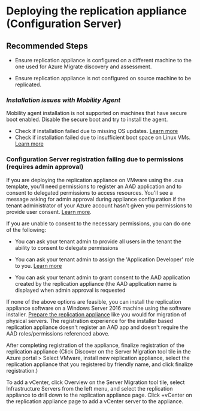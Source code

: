 <properties
    pageTitle="Deploying the replication appliance(Configuration Server)"
    description="Troubleshooting issues while deploying the replication appliance(Configuration Server)"
    service="microsoft.migrate"
    resource="migrateprojects"
    authors="anvar-ms"
    ms.author="anvar"
    displayOrder=""
    selfHelpType="generic"
    supportTopicIds="32675745"
    resourceTags=""
    productPesIds="16348"
    cloudEnvironments="public, Fairfax, usnat, ussec"
    articleId="f1a6ef2d-defb-4b92-a779-de3a118e6dd1"
	ownershipId="Compute_AzureMigrate"
/>

# Deploying the replication appliance (Configuration Server)

## **Recommended Steps**
 
- Ensure replication appliance is configured on a different machine to the one used for Azure Migrate discovery and assessment.

- Ensure replication appliance is not configured on source machine to be replicated.

### ***Installation issues with Mobility Agent***
	
Mobility agent installation is not supported on machines that have secure boot enabled. Disable the secure boot and try to install the agent.

- Check if installation failed due to missing OS updates. [Learn more](https://go.microsoft.com/fwlink/?linkid=2141033)
-	Check if installation failed due to insufficient boot space on Linux VMs. [Learn more](https://go.microsoft.com/fwlink/?linkid=2140828)

### **Configuration Server registration failing due to permissions (requires admin approval)**

If you are deploying the replication appliance on VMware using the .ova template, you'll need permissions to register an AAD application and to consent to delegated permissions to access resources. You'll see a message asking for admin approval during appliance configuration if the tenant administrator of your Azure account hasn't given you permissions to provide user consent. [Learn more](https://go.microsoft.com/fwlink/?linkid=2140829).

If you are unable to consent to the necessary permissions, you can do one of the following:

- You can ask your tenant admin to provide all users in the tenant the ability to consent to delegate permissions

- You can ask your tenant admin to assign the 'Application Developer' role to you. [Learn more](https://go.microsoft.com/fwlink/?linkid=2140830)

- You can ask your tenant admin to grant consent to the AAD application created by the replication appliance (the AAD application name is displayed when admin approval is requested

If none of the above options are feasible, you can install the replication appliance software on a Windows Server 2016 machine using the software installer. [Prepare the replication appliance](https://go.microsoft.com/fwlink/?linkid=2141034) like you would for migration of physical servers. The registration experience for the installer based replication appliance doesn't register an AAD app and doesn't require the AAD roles/permissions referenced above.

After completing registration of the appliance, finalize registration of the replication appliance (Click Discover on the Server Migration tool tile in the Azure portal > Select VMware, install new replication appliance, select the replication appliance that you registered by friendly name, and click finalize registration.)

To add a vCenter, click Overview on the Server Migration tool tile, select Infrastructure Servers from the left menu, and select the replication appliance to drill down to the replication appliance page. Click +vCenter on the replication appliance page to add a vCenter server to the appliance.

